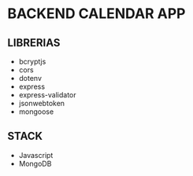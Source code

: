 # BACKEND CALENDAR APP

## LIBRERIAS
- bcryptjs
- cors
- dotenv
- express
- express-validator
- jsonwebtoken
- mongoose

## STACK
- Javascript
- MongoDB
